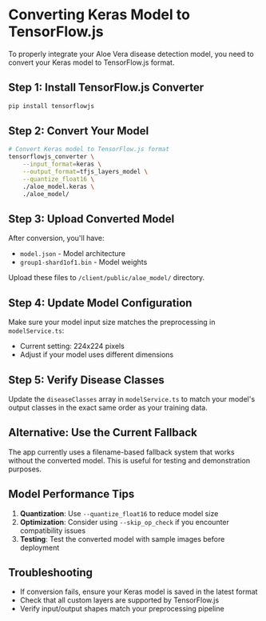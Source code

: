 # Converting Keras Model to TensorFlow.js

To properly integrate your Aloe Vera disease detection model, you need to convert your Keras model to TensorFlow.js format.

## Step 1: Install TensorFlow.js Converter

```bash
pip install tensorflowjs
```

## Step 2: Convert Your Model

```bash
# Convert Keras model to TensorFlow.js format
tensorflowjs_converter \
    --input_format=keras \
    --output_format=tfjs_layers_model \
    --quantize_float16 \
    ./aloe_model.keras \
    ./aloe_model/
```

## Step 3: Upload Converted Model

After conversion, you'll have:
- `model.json` - Model architecture
- `group1-shard1of1.bin` - Model weights

Upload these files to `/client/public/aloe_model/` directory.

## Step 4: Update Model Configuration

Make sure your model input size matches the preprocessing in `modelService.ts`:
- Current setting: 224x224 pixels
- Adjust if your model uses different dimensions

## Step 5: Verify Disease Classes

Update the `diseaseClasses` array in `modelService.ts` to match your model's output classes in the exact same order as your training data.

## Alternative: Use the Current Fallback

The app currently uses a filename-based fallback system that works without the converted model. This is useful for testing and demonstration purposes.

## Model Performance Tips

1. **Quantization**: Use `--quantize_float16` to reduce model size
2. **Optimization**: Consider using `--skip_op_check` if you encounter compatibility issues
3. **Testing**: Test the converted model with sample images before deployment

## Troubleshooting

- If conversion fails, ensure your Keras model is saved in the latest format
- Check that all custom layers are supported by TensorFlow.js
- Verify input/output shapes match your preprocessing pipeline